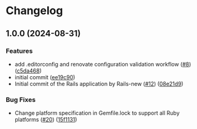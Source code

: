 # Changelog

## 1.0.0 (2024-08-31)


### Features

* add .editorconfig and renovate configuration validation workflow ([#8](https://github.com/lupinthe14th/smtp_auth_client_for_RoR/issues/8)) ([c5da468](https://github.com/lupinthe14th/smtp_auth_client_for_RoR/commit/c5da46819cec3c231634026ac8d901f8c4f6a2d1))
* initial commit ([ee19c90](https://github.com/lupinthe14th/smtp_auth_client_for_RoR/commit/ee19c90707e57e0fb9f7a170caf74ba7c974fa69))
* Initial commit of the Rails application by Rails-new ([#12](https://github.com/lupinthe14th/smtp_auth_client_for_RoR/issues/12)) ([08e21d9](https://github.com/lupinthe14th/smtp_auth_client_for_RoR/commit/08e21d9ded28e7a4075a78c1f836e2f7060a12af))


### Bug Fixes

* Change platform specification in Gemfile.lock to support all Ruby platforms ([#20](https://github.com/lupinthe14th/smtp_auth_client_for_RoR/issues/20)) ([15f1131](https://github.com/lupinthe14th/smtp_auth_client_for_RoR/commit/15f11315504b826e66fadaa2cb099da82b633929))
